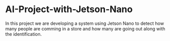 # AI-Project-with-Jetson-Nano
In this project we are developing a system using Jetson Nano to detect how many people are comming in a store and how many are going out along with the identification.
